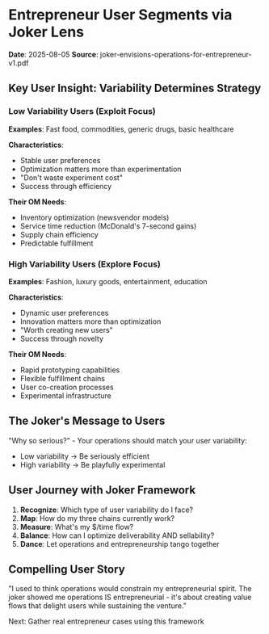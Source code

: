 # Entrepreneur User Segments via Joker Lens
**Date**: 2025-08-05
**Source**: joker-envisions-operations-for-entrepreneur-v1.pdf

## Key User Insight: Variability Determines Strategy

### Low Variability Users (Exploit Focus)
**Examples**: Fast food, commodities, generic drugs, basic healthcare

**Characteristics**:
- Stable user preferences
- Optimization matters more than experimentation
- "Don't waste experiment cost"
- Success through efficiency

**Their OM Needs**:
- Inventory optimization (newsvendor models)
- Service time reduction (McDonald's 7-second gains)
- Supply chain efficiency
- Predictable fulfillment

### High Variability Users (Explore Focus)
**Examples**: Fashion, luxury goods, entertainment, education

**Characteristics**:
- Dynamic user preferences
- Innovation matters more than optimization
- "Worth creating new users"
- Success through novelty

**Their OM Needs**:
- Rapid prototyping capabilities
- Flexible fulfillment chains
- User co-creation processes
- Experimental infrastructure

## The Joker's Message to Users
"Why so serious?" - Your operations should match your user variability:
- Low variability → Be seriously efficient
- High variability → Be playfully experimental

## User Journey with Joker Framework
1. **Recognize**: Which type of user variability do I face?
2. **Map**: How do my three chains currently work?
3. **Measure**: What's my $/time flow?
4. **Balance**: How can I optimize deliverability AND sellability?
5. **Dance**: Let operations and entrepreneurship tango together

## Compelling User Story
"I used to think operations would constrain my entrepreneurial spirit. The joker showed me operations IS entrepreneurial - it's about creating value flows that delight users while sustaining the venture."

Next: Gather real entrepreneur cases using this framework
